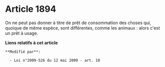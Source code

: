 # Article 1894

On ne peut pas donner à titre de prêt de consommation des choses qui, quoique de même espèce, sont différentes, comme les
animaux : alors c'est un prêt à usage.

**Liens relatifs à cet article**

	**Modifié par**:

	  - Loi n°2009-526 du 12 mai 2009 - art. 10
